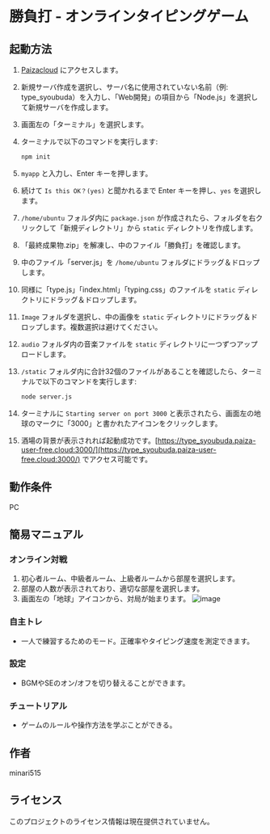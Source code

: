 # 勝負打 - オンラインタイピングゲーム

## 起動方法

1. [Paizacloud](https://paiza.cloud/containers) にアクセスします。
2. 新規サーバ作成を選択し、サーバ名に使用されていない名前（例: type_syoubuda）を入力し、「Web開発」の項目から「Node.js」を選択して新規サーバを作成します。
3. 画面左の「ターミナル」を選択します。

4. ターミナルで以下のコマンドを実行します:
    ```bash
    npm init
    ```

5. `myapp` と入力し、Enter キーを押します。
6. 続けて `Is this OK？(yes)` と聞かれるまで Enter キーを押し、`yes` を選択します。
7. `/home/ubuntu` フォルダ内に `package.json` が作成されたら、フォルダを右クリックして「新規ディレクトリ」から `static` ディレクトリを作成します。
8. 「最終成果物.zip」を解凍し、中のファイル「勝負打」を確認します。
9. 中のファイル「server.js」を `/home/ubuntu` フォルダにドラッグ＆ドロップします。
10. 同様に「type.js」「index.html」「typing.css」のファイルを `static` ディレクトリにドラッグ＆ドロップします。
11. `Image` フォルダを選択し、中の画像を `static` ディレクトリにドラッグ＆ドロップします。複数選択は避けてください。
12. `audio` フォルダ内の音楽ファイルを `static` ディレクトリに一つずつアップロードします。
13. `/static` フォルダ内に合計32個のファイルがあることを確認したら、ターミナルで以下のコマンドを実行します:
    ```bash
    node server.js
    ```
14. ターミナルに `Starting server on port 3000` と表示されたら、画面左の地球のマークに「3000」と書かれたアイコンをクリックします。
15. 酒場の背景が表示されれば起動成功です。[https://type_syoubuda.paiza-user-free.cloud:3000/](https://type_syoubuda.paiza-user-free.cloud:3000/) でアクセス可能です。

## 動作条件

PC

## 簡易マニュアル

### オンライン対戦

1. 初心者ルーム、中級者ルーム、上級者ルームから部屋を選択します。
2. 部屋の人数が表示されており、適切な部屋を選択します。
3. 画面左の「地球」アイコンから、対局が始まります。
![image](https://github.com/minari515/shobuda/assets/126942302/222c84e9-cc60-484b-a7e2-aabb28c87f4f)

### 自主トレ

- 一人で練習するためのモード。正確率やタイピング速度を測定できます。

### 設定

- BGMやSEのオン/オフを切り替えることができます。

### チュートリアル

- ゲームのルールや操作方法を学ぶことができる。

## 作者

minari515

## ライセンス

このプロジェクトのライセンス情報は現在提供されていません。

